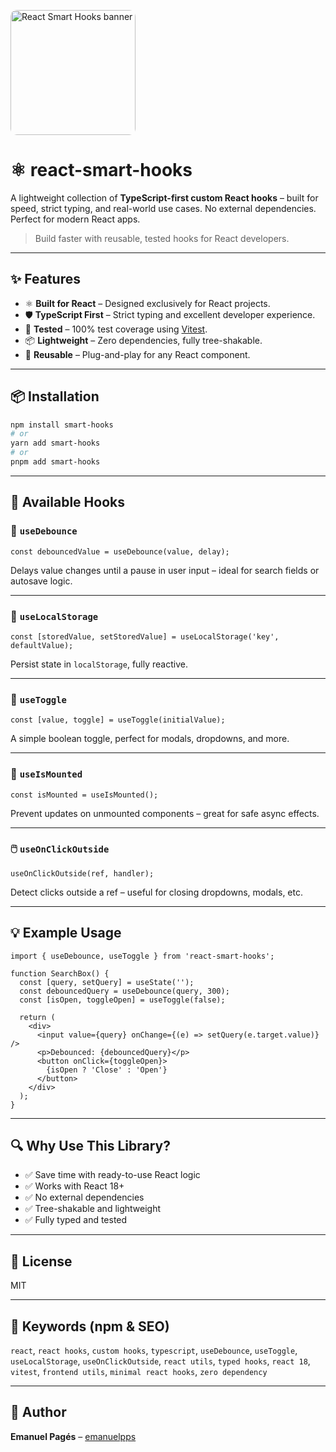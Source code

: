 <p>
  <img src="https://res.cloudinary.com/dkgoszhfr/image/upload/f_auto,q_auto/c1mhg44uvuzyidlxynyu" alt="React Smart Hooks banner"  
  width="200"
  style="border-radius: 10px;"/>
</p>

# ⚛️ react-smart-hooks

A lightweight collection of **TypeScript-first custom React hooks** – built for speed, strict typing, and real-world use cases. No external dependencies. Perfect for modern React apps.

> Build faster with reusable, tested hooks for React developers.

---

## ✨ Features

- ⚛️ **Built for React** – Designed exclusively for React projects.
- 🛡️ **TypeScript First** – Strict typing and excellent developer experience.
- 🧪 **Tested** – 100% test coverage using [Vitest](https://vitest.dev/).
- 📦 **Lightweight** – Zero dependencies, fully tree-shakable.
- 🔌 **Reusable** – Plug-and-play for any React component.

---

## 📦 Installation

```bash
npm install smart-hooks
# or
yarn add smart-hooks
# or
pnpm add smart-hooks
```

---

## 🧠 Available Hooks

### 🔁 `useDebounce`

```tsx
const debouncedValue = useDebounce(value, delay);
```

Delays value changes until a pause in user input – ideal for search fields or autosave logic.

---

### 💾 `useLocalStorage`

```tsx
const [storedValue, setStoredValue] = useLocalStorage('key', defaultValue);
```

Persist state in `localStorage`, fully reactive.

---

### 🔀 `useToggle`

```tsx
const [value, toggle] = useToggle(initialValue);
```

A simple boolean toggle, perfect for modals, dropdowns, and more.

---

### 🔎 `useIsMounted`

```tsx
const isMounted = useIsMounted();
```

Prevent updates on unmounted components – great for safe async effects.

---

### 🖱️ `useOnClickOutside`

```tsx
useOnClickOutside(ref, handler);
```

Detect clicks outside a ref – useful for closing dropdowns, modals, etc.

---

## 💡 Example Usage

```tsx
import { useDebounce, useToggle } from 'react-smart-hooks';

function SearchBox() {
  const [query, setQuery] = useState('');
  const debouncedQuery = useDebounce(query, 300);
  const [isOpen, toggleOpen] = useToggle(false);

  return (
    <div>
      <input value={query} onChange={(e) => setQuery(e.target.value)} />
      <p>Debounced: {debouncedQuery}</p>
      <button onClick={toggleOpen}>
        {isOpen ? 'Close' : 'Open'}
      </button>
    </div>
  );
}
```

---

## 🔍 Why Use This Library?

- ✅ Save time with ready-to-use React logic
- ✅ Works with React 18+
- ✅ No external dependencies
- ✅ Tree-shakable and lightweight
- ✅ Fully typed and tested

---

## 📄 License

MIT

---

## 🔎 Keywords (npm & SEO)

`react`, `react hooks`, `custom hooks`, `typescript`, `useDebounce`, `useToggle`, `useLocalStorage`, `useOnClickOutside`, `react utils`, `typed hooks`, `react 18`, `vitest`, `frontend utils`, `minimal react hooks`, `zero dependency`

---

## 👤 Author

**Emanuel Pagés** – [emanuelpps](https://github.com/emanuelpps)
